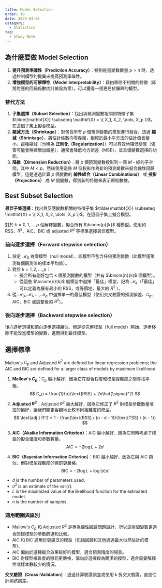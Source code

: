 ```yaml
---
title: Model Selection
order: 10
date: 2025-03-01
category:
  - Statistics
tag:
  - Study Note
---
```



## 為什麼要做 Model Selection


1. **提升預測準確性（Prediction Accuracy）**：特別是當變數數量 $p > n$ 時，透過控制模型的變異來提高預測準確性。
2. **增強模型的可解釋性（Model Interpretability）**：藉由移除不相關的特徵（即將對應的回歸係數估計值設為零），可以獲得一個更易於解釋的模型。

<!-- more -->

<!-- ### 常見的降維方法

1. **特徵選擇（Feature Selection）**：從原始特徵中挑選一部分子集。例子：前向選擇、後向剔除。
2. **特徵提取（Feature Extraction）**：通過構造新特徵來表示原始數據，通常使用線性或非線性方法。例子：主成分分析 (PCA)、偏最小二乘回歸 (PLS)。 -->

### 替代方法

1. **子集選擇（Subset Selection）**：找出與預測變數相關的特徵子集 $\tilde{\mathbf{X}} \subseteq \mathbf{X} = \{ X_1, X_2, \dots, X_p \}$，在這個子集上擬合模型。
2. **縮減方法（Shrinkage）**：對包含所有 $p$ 個預測變數的模型進行擬合，透過 **縮減（Shrinkage）**，將估計係數向零靠攏，相較於最小平方法的估計值會變小。這種縮減（也稱為 **正則化（Regularization）**）可以有效地降低變異（儘管可能會稍微增加偏差），通常會降低均方誤差（MSE），並具備變數選擇的功能。
3. **降維（Dimension Reduction）**：將 $p$ 個預測變數投影到一個 $M$ - 維的子空間，其中 $M < p$。然後使用這些 $M$ 個投影作為新的預測變數來擬合線性回歸模型。這是透過計算 $p$ 個變數的 **線性組合（Linear Combinations）** 或 **投影（Projections）** 成 $M$ 個變數，得到新的特徵來表示原始數據。


## Best Subset Selection

**最佳子集選擇**：找出與反應變數相關的特徵子集 $\tilde{\mathbf{X}} \subseteq \mathbf{X} = \{ X_1, X_2, \dots, X_p \}$，在這個子集上擬合模型。

對於 $k = 0, 1, \dots, p$ 個解釋變數，擬合所有 $\binom{p}{k}$ 種模型。使用如 RSS、$R^2$、AIC、BIC 或 adjusted $R^2$ 等標準選擇最佳模型。

### 前向逐步選擇（Forward stepwise selection）

1. 設定 $\mathcal{M}_0$ 為零模型（null model），該模型不包含任何預測變數（此模型僅預測每個觀測值的樣本平均值）。
2. 對於 $k = 1, 2, \dots, p$：
   - 擬合所有剛好包含 k  個預測變數的模型（共有 $\binom{n}{k}$ 個模型）。
   - 從這些 $\binom{n}{k}$ 個模型中選擇「最佳」模型，記為 $\mathcal{M}_k$（「最佳」可以定義為擁有最小的 RSS，或等價地，最大的 $R^2$ ）。
3. 從 $\mathcal{M}_0, \mathcal{M}_1, \dots, \mathcal{M}_p$ 中選擇單一的最佳模型（使用交叉驗證的預測誤差、$C_p$、AIC、BIC 或調整後的 $R^2$）。

### 後向逐步選擇（Backward stepwise selection）

後向逐步選擇和前向逐步選擇類似，但是從完整模型（full model）開始，逐步移除不能改進模型的變數，進而得到最佳模型。


## 選擇標準

Mallow's $C_p$ and Adjusted $R^2$ are defined for linear regression problems; the AIC and BIC are defined for a larger class of models by maximum likelihood.

1. **Mallow's $C_p$**：$C_p$ 越小越好，因為它在擬合程度和模型複雜度之間尋找平衡。
   $$
   C_p = \frac{1}{n}(\text{RSS} + 2d\hat{\sigma}^2)
   $$
   
2. **Adjusted $R^2$**：Adjusted $R^2$ 越大越好，因為它修正了 $R^2$ 對模型參數數量增加的偏好，讓我們能更客觀地比較不同複雜度的模型。
   $$
   \text{adj } R^2 = 1 - \frac{\text{RSS} / (n - d - 1)}{\text{TSS} / (n - 1)}
   $$

3. **AIC（Akaike Information Criterion）**：AIC 越小越好，因為它同時考慮了模型的擬合優度和參數數量。
   $$
   \text{AIC} = -2\log L + 2d
   $$

4. **BIC（Bayesian Information Criterion）**：BIC 越小越好，因為它與 AIC 類似，但對模型複雜度的懲罰更嚴格。
   $$
   \text{BIC} = -2\log  L + \log(n)d
   $$

- $d$ is the number of parameters used.
- $\hat{\sigma}^2$ is an estimate of the $\text{var}(\epsilon)$.
- $L$ is the maximized value of the likelihood function for the estimated model.
- $n$ is the number of samples.

### 適用範圍與區別

- Mallow's $C_p$ 和 Adjusted $R^2$ 是專為線性回歸問題設計，所以這兩個變數更適合回歸模型的參數篩選和比較。
- AIC 和 BIC 適用於更廣泛的模型（包括回歸和其他通過最大似然估計的模型）。
- AIC 偏向於選擇擬合效果較好的模型，適合預測精度的場景。
- BIC 對模型複雜度的懲罰更嚴格，偏向於選擇較為簡潔的模型，適合需要解釋性或樣本數較少的情況。

**交叉驗證（Cross-Validation）**：通過計算驗證誤差或使用 $k$ 折交叉驗證，直接估計測試誤差。


